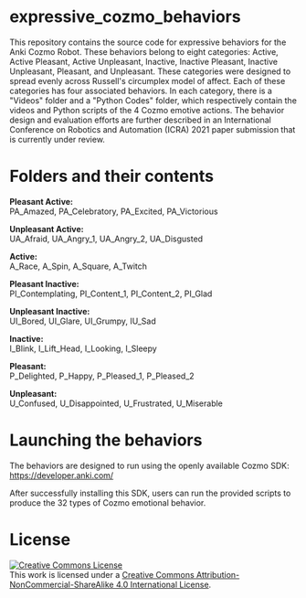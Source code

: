 # expressive_cozmo_behaviors
This repository contains the source code for expressive behaviors for the Anki Cozmo Robot. These behaviors belong to eight categories: Active, Active Pleasant, Active Unpleasant, Inactive, Inactive Pleasant, Inactive Unpleasant, Pleasant, and Unpleasant. These categories were designed to spread evenly across Russell's circumplex model of affect. Each of these categories has four associated behaviors. In each category, there is a "Videos" folder and a "Python Codes" folder, which respectively contain the videos and Python scripts of the 4 Cozmo emotive actions. The behavior design and evaluation efforts are further described in an International Conference on Robotics and Automation (ICRA) 2021 paper submission that is currently under review.

# Folders and their contents
**Pleasant Active:**   
PA_Amazed, PA_Celebratory, PA_Excited, PA_Victorious  

**Unpleasant Active:**  
UA_Afraid, UA_Angry_1, UA_Angry_2, UA_Disgusted  

**Active:**  
A_Race, A_Spin, A_Square, A_Twitch  

**Pleasant Inactive:**  
PI_Contemplating, PI_Content_1, PI_Content_2, PI_Glad 

**Unpleasant Inactive:**  
UI_Bored, UI_Glare, UI_Grumpy, IU_Sad  

**Inactive:**   
I_Blink, I_Lift_Head, I_Looking, I_Sleepy  

**Pleasant:**  
P_Delighted, P_Happy, P_Pleased_1, P_Pleased_2  

**Unpleasant:**  
U_Confused, U_Disappointed, U_Frustrated, U_Miserable  

# Launching the behaviors 

The behaviors are designed to run using the openly available Cozmo SDK: https://developer.anki.com/

After successfully installing this SDK, users can run the provided scripts to produce the 32 types of Cozmo emotional behavior.

# License

<a rel="license" href="http://creativecommons.org/licenses/by-nc-sa/4.0/"><img alt="Creative Commons License" style="border-width:0" src="https://i.creativecommons.org/l/by-nc-sa/4.0/88x31.png" /></a><br />This work is licensed under a <a rel="license" href="http://creativecommons.org/licenses/by-nc-sa/4.0/">Creative Commons Attribution-NonCommercial-ShareAlike 4.0 International License</a>.
